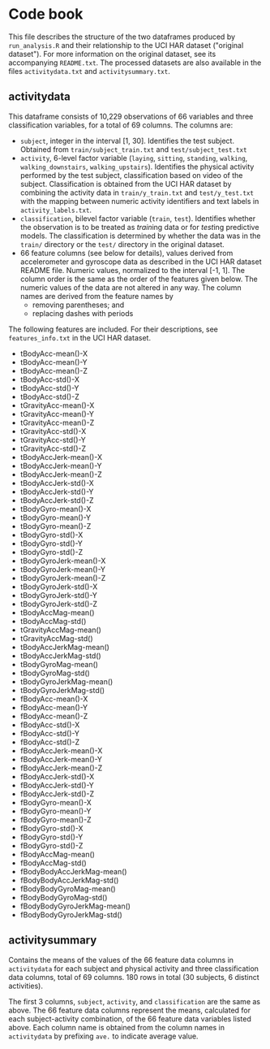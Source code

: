 # Code book

This file describes the structure of the two dataframes produced by `run_analysis.R` and their relationship to the UCI HAR dataset ("original dataset"). For more information on the original dataset, see its accompanying `README.txt`. The processed datasets are also available in the files `activitydata.txt` and `activitysummary.txt`.

## activitydata

This dataframe consists of 10,229 observations of 66 variables and three classification variables, for a total of 69 columns.  The columns are:

* `subject`, integer in the interval [1, 30]. Identifies the test subject. Obtained from `train/subject_train.txt` and `test/subject_test.txt`
* `activity`, 6-level factor variable (`laying`, `sitting`, `standing`, `walking`, `walking_downstairs`, `walking_upstairs`). Identifies the physical activity performed by the test subject, classification based on video of the subject. Classification is obtained from the UCI HAR dataset by combining the activity data in `train/y_train.txt` and `test/y_test.txt` with the mapping between numeric activity identifiers and text labels in `activity_labels.txt`.
* `classification`, bilevel factor variable (`train`, `test`). Identifies whether the observation is to be treated as *train*ing data or for *test*ing predictive models. The classification is determined by whether the data was in the `train/` directory or the `test/` directory in the original dataset.
* 66 feature columns (see below for details), values derived from accelerometer and gyroscope data as described in the UCI HAR dataset README file. Numeric values, normalized to the interval [-1, 1]. The column order is the same as the order of the features given below. The numeric values of the data are not altered in any way. The column names are derived from the feature names by
    - removing parentheses; and
    - replacing dashes with periods

The following features are included. For their descriptions, see `features_info.txt` in the UCI HAR dataset.

* tBodyAcc-mean()-X
* tBodyAcc-mean()-Y
* tBodyAcc-mean()-Z
* tBodyAcc-std()-X
* tBodyAcc-std()-Y
* tBodyAcc-std()-Z
* tGravityAcc-mean()-X
* tGravityAcc-mean()-Y
* tGravityAcc-mean()-Z
* tGravityAcc-std()-X
* tGravityAcc-std()-Y
* tGravityAcc-std()-Z
* tBodyAccJerk-mean()-X
* tBodyAccJerk-mean()-Y
* tBodyAccJerk-mean()-Z
* tBodyAccJerk-std()-X
* tBodyAccJerk-std()-Y
* tBodyAccJerk-std()-Z
* tBodyGyro-mean()-X
* tBodyGyro-mean()-Y
* tBodyGyro-mean()-Z
* tBodyGyro-std()-X
* tBodyGyro-std()-Y
* tBodyGyro-std()-Z
* tBodyGyroJerk-mean()-X
* tBodyGyroJerk-mean()-Y
* tBodyGyroJerk-mean()-Z
* tBodyGyroJerk-std()-X
* tBodyGyroJerk-std()-Y
* tBodyGyroJerk-std()-Z
* tBodyAccMag-mean()
* tBodyAccMag-std()
* tGravityAccMag-mean()
* tGravityAccMag-std()
* tBodyAccJerkMag-mean()
* tBodyAccJerkMag-std()
* tBodyGyroMag-mean()
* tBodyGyroMag-std()
* tBodyGyroJerkMag-mean()
* tBodyGyroJerkMag-std()
* fBodyAcc-mean()-X
* fBodyAcc-mean()-Y
* fBodyAcc-mean()-Z
* fBodyAcc-std()-X
* fBodyAcc-std()-Y
* fBodyAcc-std()-Z
* fBodyAccJerk-mean()-X
* fBodyAccJerk-mean()-Y
* fBodyAccJerk-mean()-Z
* fBodyAccJerk-std()-X
* fBodyAccJerk-std()-Y
* fBodyAccJerk-std()-Z
* fBodyGyro-mean()-X
* fBodyGyro-mean()-Y
* fBodyGyro-mean()-Z
* fBodyGyro-std()-X
* fBodyGyro-std()-Y
* fBodyGyro-std()-Z
* fBodyAccMag-mean()
* fBodyAccMag-std()
* fBodyBodyAccJerkMag-mean()
* fBodyBodyAccJerkMag-std()
* fBodyBodyGyroMag-mean()
* fBodyBodyGyroMag-std()
* fBodyBodyGyroJerkMag-mean()
* fBodyBodyGyroJerkMag-std()

## activitysummary

Contains the means of the values of the 66 feature data columns in `activitydata` for each subject and physical activity and three classification data columns, total of 69 columns. 180 rows in total (30 subjects, 6 distinct activities).

The first 3 columns, `subject`, `activity`, and `classification` are the same as above. The 66 feature data columns represent the means, calculated for each subject-activity combination, of the 66 feature data variables listed above. Each column name is obtained from the column names in `activitydata` by prefixing `ave.` to indicate average value.